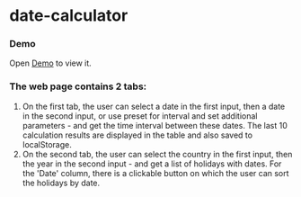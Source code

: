 # date-calculator

### Demo
Open [Demo](https://maryna-dumenko.github.io/date-calculator/) to view it.

### The web page contains 2 tabs:
1. On the first tab, the user can select a date in the first input, then a date in the second input, or use preset for interval and set additional parameters - and get the time interval between these dates. The last 10 calculation results are displayed in the table and also saved to localStorage.
2. On the second tab, the user can select the country in the first input, then the year in the second input - and get a list of holidays with dates. For the 'Date' column, there is a clickable button on which the user can sort the holidays by date.

